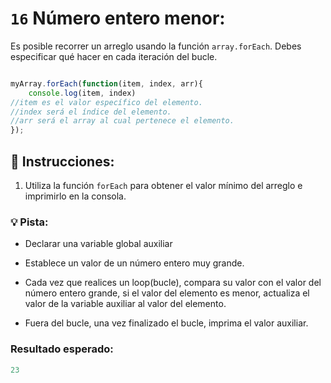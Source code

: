 # `16` Número entero menor:

Es posible recorrer un arreglo usando la función `array.forEach`. Debes especificar qué hacer en cada iteración del bucle.
```js

myArray.forEach(function(item, index, arr){
	console.log(item, index)
//item es el valor específico del elemento.
//index será el índice del elemento.
//arr será el array al cual pertenece el elemento.
});

```
## 📝 Instrucciones:

1. Utiliza la función `forEach` para obtener el valor mínimo del arreglo e imprimirlo en la consola.

### 💡 Pista:

- Declarar una variable global auxiliar

- Establece un valor de un número entero muy grande.

- Cada vez que realices un loop(bucle), compara su valor con el valor del número entero grande, si el valor del elemento es menor, actualiza el valor de la variable auxiliar al valor del elemento.

- Fuera del bucle, una vez finalizado el bucle, imprima el valor auxiliar.

### Resultado esperado:

```js
23
```
